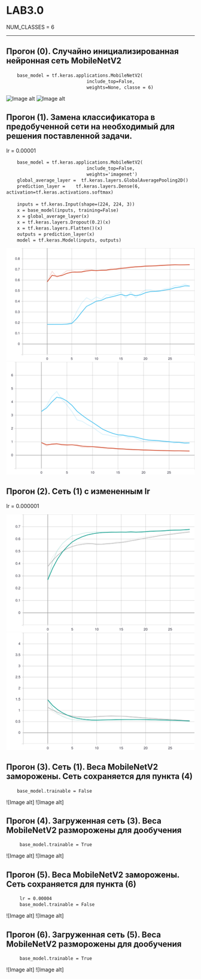 # LAB3.0

NUM_CLASSES = 6

____________________________________________________________________________________
  ## Прогон (0). Cлучайно инициализированная нейронная сеть MobileNetV2

        base_model = tf.keras.applications.MobileNetV2(
                                  include_top=False,
                                  weights=None, classe = 6)
      
  ![Image alt](https://raw.githubusercontent.com/InvSl/MMPMI.Lab2/1800457221553b4080c52716d1af84a2b3590b2a0/tensorboard/epoch_categorical_accuracy(0).svg)
  ![Image alt](https://raw.githubusercontent.com/InvSl/MMPMI.Lab2/1800457221553b4080c52716d1af84a2b3590b2a0/tensorboard/epoch_loss(0).svg)
   
  
  ## Прогон (1). Замена классификатора в предобученной сети на необходимый для решения поставленной задачи. 

  lr = 0.00001
  
        base_model = tf.keras.applications.MobileNetV2(
                                  include_top=False,
                                  weights='imagenet')
        global_average_layer =  tf.keras.layers.GlobalAveragePooling2D()     
        prediction_layer =    tf.keras.layers.Dense(6, activation=tf.keras.activations.softmax)

        inputs = tf.keras.Input(shape=(224, 224, 3))
        x = base_model(inputs, training=False)
        x = global_average_layer(x)
        x = tf.keras.layers.Dropout(0.2)(x)
        x = tf.keras.layers.Flatten()(x)
        outputs = prediction_layer(x)
        model = tf.keras.Model(inputs, outputs)
      
  ![Image alt](https://raw.githubusercontent.com/InvSl/MMPMI.Lab3/7a555d6e36d48af6b30b831a624fabf8d13ce41c/tensorboard/epoch_categorical_accuracy%20(1).svg)
  ![Image alt](https://raw.githubusercontent.com/InvSl/MMPMI.Lab3/7a555d6e36d48af6b30b831a624fabf8d13ce41c/tensorboard/epoch_loss%20(1).svg)
   
   
  ## Прогон (2). Сеть (1) с измененным lr 
  
  lr = 0.000001
       
  ![Image alt](https://raw.githubusercontent.com/InvSl/MMPMI.Lab3/7a555d6e36d48af6b30b831a624fabf8d13ce41c/tensorboard/epoch_categorical_accuracy%20(2).svg)
  ![Image alt](https://raw.githubusercontent.com/InvSl/MMPMI.Lab3/7a555d6e36d48af6b30b831a624fabf8d13ce41c/tensorboard/epoch_loss%20(2).svg)
        
  ## Прогон (3). Сеть (1). Веса MobileNetV2 заморожены. Сеть сохраняется для пункта (4)
  
        base_model.trainable = False
  
  ![Image alt]
  ![Image alt]
        
  ## Прогон (4). Загруженная сеть (3). Веса MobileNetV2 разморожены для дообучения

         base_model.trainable = True
      
  ![Image alt]
  ![Image alt]
    
   ## Прогон (5). Веса MobileNetV2 заморожены. Сеть сохраняется для пункта (6)

         lr = 0.00004
         base_model.trainable = False
      
  ![Image alt]
  ![Image alt]
  
  
  ## Прогон (6). Загруженная сеть (5). Веса MobileNetV2 разморожены для дообучения

         base_model.trainable = True
      
  ![Image alt]
  ![Image alt]
  
  
